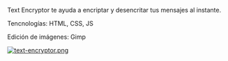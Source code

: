 Text Encryptor te ayuda a encriptar y desencritar tus mensajes al instante.

Tencnologías: HTML, CSS, JS

Edición de imágenes: Gimp

[![text-encryptor.png](https://i.postimg.cc/WtLF8n0q/text-encryptor.png)](https://postimg.cc/y3j8Y0Q7)
